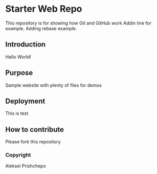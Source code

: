 # Starter Web Repo

This repository is for showing how Git and GitHub work
Addin line for example. Adding rebase example.

## Introduction

Hello World!

## Purpose

Sample website with plenty of files for demos

## Deployment
This is test
## How to contribute

Please fork this repository

### Copyright

Aleksei Prishchepo

